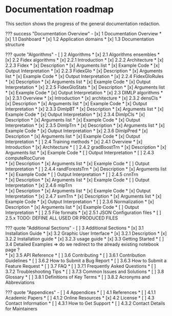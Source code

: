 # Documentation roadmap

This section shows the progress of the general documentation redaction.

??? success "Documentation Overview"
    - [x] 1 Documentation Overview
        * [x] 1.1 Dashboard
        * [x] 1.2 Application domains
        * [x] 1.3 Documentation structure

??? quote "Algorithms"
    - [ ] 2 Algorithms
        * [x] 2.1 Algorithms ensembles
        * [x] 2.2 Fidex algorithms
            * [x] 2.2.1 Introduction
            * [x] 2.2.2 Architecture
            * [x] 2.2.3 Fidex
                * [x] Description
                * [x] Arguments list
                * [x] Example Code
                * [x] Output Interpretation
            * [x] 2.2.3 FidexGlo
                * [x] Description
                * [x] Arguments list
                * [x] Example Code
                * [x] Output Interpretation
            * [x] 2.2.4 FidexGloRules
                * [x] Description
                * [x] Arguments list
                * [x] Example Code
                * [x] Output Interpretation
            * [x] 2.2.5 FidexGloStats
                * [x] Description
                * [x] Arguments list
                * [x] Example Code
                * [x] Output Interpretation
        * [x] 2.3 DIMLP algorithms 
            * [x] 2.3.1 Overview
                * [x] Introduction
                * [x] architecture
            * [x] 2.3.2 densCls
                * [x] Description
                * [x] Arguments list
                * [x] Example Code
                * [x] Output Interpretation
            * [x] 2.3.3 DimlpBT
                * [x] Description
                * [x] Arguments list
                * [x] Example Code
                * [x] Output Interpretation
            * [x] 2.3.4 DimlpCls
                * [x] Description
                * [x] Arguments list
                * [x] Example Code
                * [x] Output Interpretation
            * [x] 2.3.5 DimlpTrn
                * [x] Description
                * [x] Arguments list
                * [x] Example Code
                * [x] Output Interpretation
            * [x] 2.3.6 DimlpPred
                * [x] Description
                * [x] Arguments list
                * [x] Example Code
                * [x] Output Interpretation
        * [ ] 2.4 Training methods
            * [x] 2.4.1 Overview
                * [x] Introduction 
                * [x] Architecture
            * [ ] 2.4.2 gradBoostTrn
                * [x] Description
                * [x] Arguments list
                * [x] Example Code
                * [ ] Output Interpretation
            * [ ] 2.4.3 computeRocCurve      
                * [x] Description
                * [x] Arguments list
                * [x] Example Code
                * [ ] Output Interpretation
            * [ ] 2.4.4 randForestsTrn
                * [x] Description
                * [x] Arguments list
                * [x] Example Code
                * [ ] Output Interpretation
            * [ ] 2.4.5 cnnTrn    
                * [x] Description
                * [x] Arguments list
                * [x] Example Code
                * [ ] Output Interpretation
            * [x] 2.4.6 mlpTrn   
                * [x] Description
                * [x] Arguments list
                * [x] Example Code
                * [x] Output Interpretation
            * [x] 2.4.7 svmTrn
                * [x] Description
                * [x] Arguments list
                * [x] Example Code
                * [x] Output Interpretation
            * [ ] 2.3.6 Normalization
                * [x] Description
                * [x] Arguments list
                * [x] Example Code
                * [ ] Output Interpretation
        * [ ] 2.5 File formats
            * [x] 2.5.1 JSON Configuration files
            * [ ] 2.5.x TODO: DEFINE ALL USED OR PRODUCED FILES

??? quote "Additional Sections"
    - [ ] 3 Additional Sections
        * [x] 3.1 Installation Guide
        * [x] 3.2 Graphic User Interface
            * [x] 3.2.1 Description
            * [x] 3.2.2 Installation guide
            * [x] 3.2.3 usage guide
        * [x] 3.3 Getting Started
        * [ ] 3.4 Detailed Examples => do we redirect to the already existing notebook page ?  
        * [x] 3.5 API Reference
        * [ ] 3.6 Contributing
            * [ ] 3.6.1 Contribution Guidelines
            * [ ] 3.6.2 How to Submit a Bug Report
            * [ ] 3.6.3 How to Submit a Feature Request
        * [ ] 3.7 FAQ
            * [ ] 3.7.1 Frequently Asked Questions
            * [ ] 3.7.2 Troubleshooting Tips
            * [ ] 3.7.3 Common Issues and Solutions
        * [ ] 3.8 Glossary
            * [ ] 3.8.1 Definitions of Key Terms
            * [ ] 3.8.2 Acronyms and Abbreviations

??? quote "Appendices"
    - [ ] 4 Appendices
        * [ ] 4.1 References
            * [ ] 4.1.1 Academic Papers
            * [ ] 4.1.2 Online Resources
        * [x] 4.2 License
        * [ ] 4.3 Contact Information
            * [ ] 4.3.1 How to Get Support
            * [ ] 4.3.2 Contact Details for Maintainers